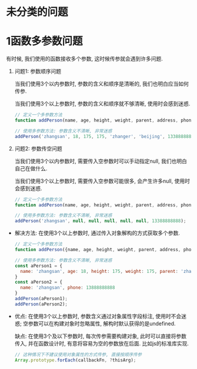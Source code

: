 # 未分类的问题

# 1函数多参数问题

有时候, 我们使用的函数接收多个参数, 这时候传参就会遇到许多问题.

1. 问题1: 参数顺序问题

   当我们使用3个以内参数时, 参数的含义和顺序是清晰的, 我们也明白应当如何传参.

   当我们使用3个以上参数时, 参数的含义和顺序就不够清晰, 使用时会感到迷惑.

   ```js
   // 定义一个多参数方法
   function addPerson(name, age, height, weight, parent, address, phone) { /* ... */ }
   
   // 使用多参数方法: 参数含义不清晰, 非常迷惑
   addPerson('zhangsan', 18, 175, 175, 'zhanger', 'beijing', 13388888888);
   ```



2. 问题2: 参数传空问题

   当我们使用3个以内参数时, 需要传入空参数时可以手动指定null, 我们也明白自己在做什么.

   当我们使用3个以上参数时, 需要传入空参数可能很多, 会产生许多null, 使用时会感到迷惑.

   ```js
   // 定义一个多参数方法
   function addPerson(name, age, height, weight, parent, address, phone) { /* ... */ }
   
   // 使用多参数方法: 参数含义不清晰, 非常迷惑
   addPerson('zhangsan', null, null, null, null, null, 13388888888);
   ```



- 解决方法: 在使用3个以上参数时, 通过传入对象解构的方式获取多个参数.

  ```js
  // 定义一个多参数方法
  function addPerson({name, age, height, weight, parent, address, phone}) { /* ... */ }
  
  // 使用多参数方法: 参数含义不清晰, 非常迷惑
  const aPerson1 = {
    name: 'zhangsan', age: 18, height: 175, weight: 175, parent: 'zhanger', address: 'beijing', phone: 13888888888
  }
  const aPerson2 = {
    name: 'zhangsan', phone: 13888888888
  }
  addPerson(aPerson1);
  addPerson(aPerson2);
  ```



- 优点: 在使用3个以上参数时, 参数含义通过对象属性字段标注, 使用时不会迷惑; 空参数可以在构建对象时忽略属性, 解构时默认获得的是undefined. 

  缺点: 在使用3个及以下参数时, 每次传参需要构建对象, 此时可以直接将参数传入, 并在函数设计时, 有意将容易为空的参数放在后面. 比如js的标准库实现. 

  ```js
  // 这种情况下不建议使用对象属性的方式传参, 直接按顺序传参
  Array.prototype.forEach(callbackFn, ?thisArg);
  ```

  

  